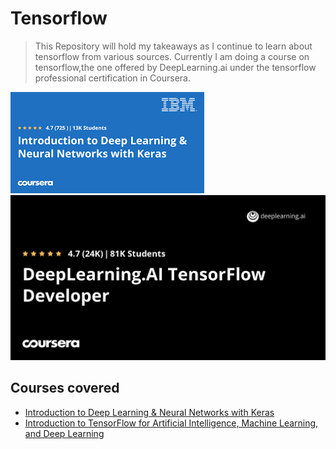 # Tensorflow
> This Repository will hold my takeaways as I continue to learn about tensorflow from various sources. Currently I am doing a course on tensorflow,the one offered by DeepLearning.ai under the tensorflow professional certification in Coursera. 

![Example screenshot2](./img/keras.png)
![Example screenshot](./img/Deeplearning.jpeg)

## Courses covered
* [Introduction to Deep Learning & Neural Networks with Keras](https://www.coursera.org/learn/introduction-to-deep-learning-with-keras)
* [Introduction to TensorFlow for Artificial Intelligence, Machine Learning, and Deep Learning](https://www.coursera.org/learn/introduction-tensorflow)



